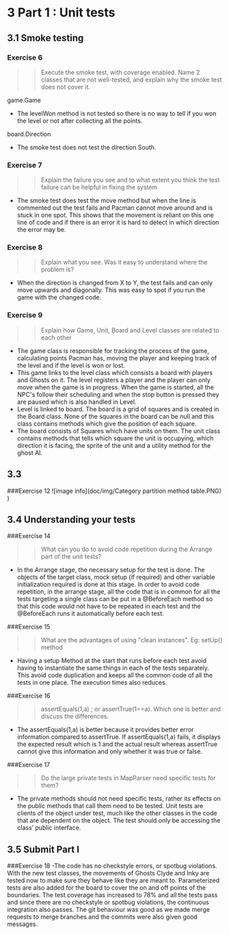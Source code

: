 # 3 Part 1 : Unit tests
## 3.1 Smoke testing

### Exercise 6
>>Execute the smoke test, with coverage enabled. Name 2 classes that are not well-tested, and explain why the smoke test does not cover it.

game.Game
- The levelWon method is not tested so there is no way to tell if you won the level or not after collecting all the points.

board.Direction
- The smoke test does not test the direction South.

### Exercise 7
>> Explain the failure you see and to what extent you think the test failure can be helpful in fixing the system
- The smoke test does test the move method but when the line is commented out the test fails and Pacman cannot move around and is stuck in one spot. This shows that the movement is reliant on this one line of code and if there is an error it is hard to detect in which direction the error may be.


### Exercise 8
>>Explain what you see. Was it easy to understand where the problem is?
- When the direction is changed from X to Y, the test fails and can only move upwards and diagonally. This was easy to spot if you run the game with the changed code.

### Exercise 9
>> Explain how Game, Unit, Board and Level classes are related to each other
- The game class is responsible for tracking the process of the game, calculating points Pacman has, moving the player and keeping track of the level and if the level is won or lost.
- This game links to the level class which consists a board with players and Ghosts on it. The level registers a player and the player can only move when the game is in progress. When the game is started, all the NPC's follow their scheduling and when the stop button is pressed they are paused which is also handled in Level.
- Level is linked to board. The board is a grid of squares and is created in the Board class. None of the squares in the board can be null and this class contains methods which give the position of each square.
- The board consists of Squares which have units on them. The unit class contains methods that tells which square the unit is occupying, which direction it is facing, the sprite of the unit and a utility method for the ghost AI.

## 3.3
###Exercise 12
![image info](doc/img/Category partition method table.PNG)
)


## 3.4 Understanding your tests

###Exercise 14
>> What can you do to avoid code repetition during the Arrange part of the unit tests?
- In the Arrange stage, the necessary setup for the test is done. The objects of the target class, mock setup (if required) and other variable initialization required is done at this stage. In order to avoid code repetition, in the arrange stage, all the code that is in common for all the tests targeting a single class can be put in a @BeforeEach method so that this code would not have to be repeated in each test and the @BeforeEach runs it automatically before each test.

###Exercise 15
>>What are the advantages of using "clean instances". Eg: setUp() method
- Having a setup Method at the start that runs before each test avoid having to instantiate the same things in each of the tests separately. This avoid code duplication and keeps all the common code of all the tests in one place. The execution times also reduces. 

###Exercise 16
>>assertEquals(1,a) ; or assertTrue(1==a). Which one is better and discuss the differences.
- The assertEquals(1,a) is better because it provides better error information compared to assertTrue. If assertEquals(1,a) fails, it displays the expected result which is 1 and the actual result whereas assertTrue cannot give this information and only whether it was true or false.

###Exercise 17
>>Do the large private tests in MapParser need specific tests for them?
- The private methods should not need specific tests, rather its effects on the public methods that call them need to be tested. Unit tests are clients of the object under test, much like the other classes in the code that are dependent on the object. The test should only be accessing the class’ public interface. 

## 3.5 Submit Part I
###Exercise 18
-The code has no checkstyle errors, or spotbug violations. With the new test classes, the movements of Ghosts Clyde and Inky are tested now to make sure they behave like they are meant to. Parameterized tests are also added for the board to cover the on and off points of the boundaries. The test coverage has increased to 78% and all the tests pass and since there are no checkstyle or spotbug violations, the continuous integration also passes. The git behaviour was good as we made merge requests to merge branches and the commits were also given good messages.